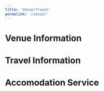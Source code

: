 ```yaml
---
title: 'Venue+Travel'
permalink: '/venue/'
---
```


# Venue Information

# Travel Information

# Accomodation Service
